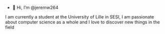 - 👋 Hi, I’m @jeremw264

I am currently a student at the University of Lille in SESI, I am passionate about computer science as a whole and I love to discover new things in the field

<!---
jeremw264/jeremw264 is a ✨ special ✨ repository because its `README.md` (this file) appears on your GitHub profile.
You can click the Preview link to take a look at your changes.
--->

